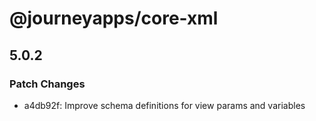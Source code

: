 # @journeyapps/core-xml

## 5.0.2

### Patch Changes

- a4db92f: Improve schema definitions for view params and variables
